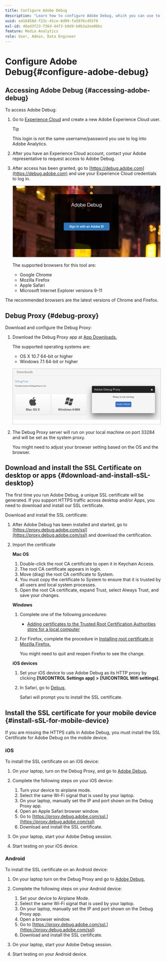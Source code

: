 ```yaml
---
title: Configure Adobe Debug
description: "Learn how to configure Adobe Debug, which you can use to troubleshoot Media SDK implementations."
uuid: e416458d-f23c-41ce-8d99-fa5076c455f0
exl-id: 48ad3f23-f36d-44f3-b8d9-b0b3a2ee06bc
feature: Media Analytics
role: User, Admin, Data Engineer
---
```

# Configure Adobe Debug{#configure-adobe-debug}

## Accessing Adobe Debug {#accessing-adobe-debug}

To access Adobe Debug:

1. Go to [Experience Cloud](https://www.marketing.adobe.com/) and create a new Adobe Experience Cloud user.

    >[!TIP]
    >
    >This login is not the same username/password you use to log into Adobe Analytics.

1. After you have an Experience Cloud account, contact your Adobe representative to request access to Adobe Debug.
1. After access has been granted, go to [https://debug.adobe.com](https://debug.adobe.com) and use your Experience Cloud credentials to log in.

    ![](assets/adobe-debug-login.png)

    The supported browsers for this tool are:
    * Google Chrome
    * Mozilla Firefox
    * Apple Safari
    * Microsoft Internet Explorer versions 9-11

The recommended browsers are the latest versions of Chrome and Firefox.

## Debug Proxy {#debug-proxy}

Download and configure the Debug Proxy:

1. Download the Debug Proxy app at [App Downloads.](https://debug.adobe.com/#/downloads)

    The supported operating systems are:
    * OS X 10.7 64-bit or higher
    * Windows 7.1 64-bit or higher

   ![](assets/debug-proxy-app.png)

1. The Debug Proxy server will run on your local machine on port 33284 and will be set as the system proxy.

    You might need to adjust your browser setting based on the OS and the browser.

## Download and install the SSL Certificate on desktop or apps {#download-and-install-sSL-desktop}

The first time you run Adobe Debug, a unique SSL certificate will be generated. If you support HTTPS traffic across desktop and/or Apps, you need to download and install our SSL certificate.

Download and install the SSL certificate:

1. After Adobe Debug has been installed and started, go to [https://proxy.debug.adobe.com/ssl](https://proxy.debug.adobe.com/ssl) and download the certification.
1. Import the certificate

    **Mac OS**
    1. Double-click the root CA certificate to open it in Keychain Access.
    1. The root CA certificate appears in login.
    1. Move (drag) the root CA certificate to System.
    1. You must copy the certificate to System to ensure that it is trusted by all users and local system processes.
    1. Open the root CA certificate, expand Trust, select Always Trust, and save your changes.

    **Windows**
    1. Complete one of the following procedures:

       * [Adding certificates to the Trusted Root Certification Authorities store for a local computer](https://technet.microsoft.com/en-us/library/cc754841.aspx#BKMK_addlocal)

    1. For Firefox, complete the procedure in [Installing root certificate in Mozilla Firefox.](https://wiki.wmtransfer.com/projects/webmoney/wiki/Installing_root_certificate_in_Mozilla_Firefox)

       You might need to quit and reopen Firefox to see the change.

    **iOS devices**
    1. Set your iOS device to use Adobe Debug as its HTTP proxy by clicking **[!UICONTROL Settings app]** **>** **[!UICONTROL Wifi settings]**.

    1. In Safari, go to [Debug.](https://proxy.debug.adobe.com/ssl)

       Safari will prompt you to install the SSL certificate.

## Install the SSL certificate for your mobile device {#install-sSL-for-mobile-device}

If you are missing the HTTPS calls in Adobe Debug, you must install the SSL Certificate for Adobe Debug on the mobile device.

### iOS

To install the SSL certificate on an iOS device:

1. On your laptop, turn on the Debug Proxy, and go to [Adobe Debug.](https://debug.adobe.com)
1. Complete the following steps on your iOS device:
    1. Turn your device to airplane mode.
    1. Select the same Wi-Fi signal that is used by your laptop.
    1. On your laptop, manually set the IP and port shown on the Debug Proxy app.
    1. Open an Apple Safari browser window.
    1. Go to [https://proxy.debug.adobe.com/ssl.](https://proxy.debug.adobe.com/ssl)
    1. Download and install the SSL certificate.

1. On your laptop, start your Adobe Debug session.
1. Start testing on your iOS device.

### Android

To install the SSL certificate on an Android device:

1. On your laptop turn on the Debug Proxy and go to [Adobe Debug.](https://debug.adobe.com)
1. Complete the following steps on your Android device:
    1. Set your device to Airplane Mode.
    1. Select the same Wi-Fi signal that is used by your laptop.
    1. On your laptop, manually set the IP and port shown on the Debug Proxy app.
    1. Open a browser window.
    1. Go to [https://proxy.debug.adobe.com/ssl.](https://proxy.debug.adobe.com/ssl)
    1. Download and install the SSL certificate.

1. On your laptop, start your Adobe Debug session.
1. Start testing on your Android device.
